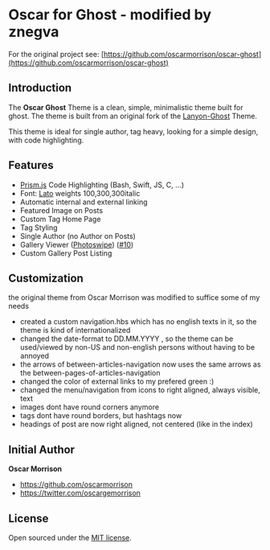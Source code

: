 # Oscar for Ghost - modified by znegva

For the original project see: [https://github.com/oscarmorrison/oscar-ghost](https://github.com/oscarmorrison/oscar-ghost)

## Introduction
The **Oscar Ghost** Theme is a clean, simple, minimalistic theme built for ghost. The theme is built from an original 
fork of the [Lanyon-Ghost](https://github.com/PxlBuzzard/lanyon-ghost) Theme. 

This theme is ideal for single author, tag heavy, looking for a simple design, with code highlighting. 

## Features
- [Prism.js](http://prismjs.com) Code Highlighting (Bash, Swift, JS, C, ...)
- Font: [Lato](https://www.google.com/fonts/specimen/Lato) weights 100,300,300italic
- Automatic internal and external linking
- Featured Image on Posts
- Custom Tag Home Page
- Tag Styling
- Single Author (no Author on Posts)
- Gallery Viewer ([Photoswipe](http://photoswipe.com/)) ([#10](https://github.com/oscarmorrison/oscar-ghost/issues/10))
- Custom Gallery Post Listing


## Customization

the original theme from Oscar Morrison was modified to suffice some of my needs

 * created a custom navigation.hbs which has no english texts in it, so the theme is kind of internationalized
 * changed the date-format to DD.MM.YYYY , so the theme can be used/viewed by non-US and non-english persons without having to be annoyed
 * the arrows of between-articles-navigation now uses the same arrows as the between-pages-of-articles-navigation
 * changed the color of external links to my prefered green :)
 * changed the menu/navigation from icons to right aligned, always visible, text
 * images dont have round corners anymore
 * tags dont have round borders, but hashtags now
 * headings of post are now right aligned, not centered (like in the index)

## Initial Author

**Oscar Morrison**
- <https://github.com/oscarmorrison>
- <https://twitter.com/oscargemorrison>

## License

Open sourced under the [MIT license](LICENSE.md).
